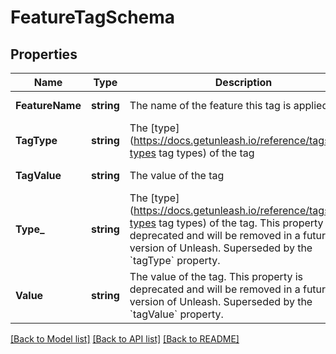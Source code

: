 # FeatureTagSchema

## Properties
Name | Type | Description | Notes
------------ | ------------- | ------------- | -------------
**FeatureName** | **string** | The name of the feature this tag is applied to | [default to null]
**TagType** | **string** | The [type](https://docs.getunleash.io/reference/tags#tag-types tag types) of the tag | [optional] [default to null]
**TagValue** | **string** | The value of the tag | [default to null]
**Type_** | **string** | The [type](https://docs.getunleash.io/reference/tags#tag-types tag types) of the tag. This property is deprecated and will be removed in a future version of Unleash. Superseded by the &#x60;tagType&#x60; property. | [optional] [default to null]
**Value** | **string** | The value of the tag. This property is deprecated and will be removed in a future version of Unleash. Superseded by the &#x60;tagValue&#x60; property. | [optional] [default to null]

[[Back to Model list]](../README.md#documentation-for-models) [[Back to API list]](../README.md#documentation-for-api-endpoints) [[Back to README]](../README.md)

